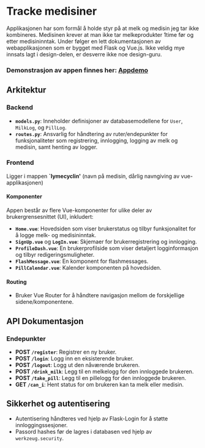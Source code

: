 # Tracke medisiner

Applikasjonen har som formål å holde styr på at melk og medisin jeg tar ikke kombineres. Medisinen krever at man ikke tar melkeprodukter 1time før og etter medisininntak.
Under følger en lett dokumentasjonen av webapplikasjonen som er bygget med Flask og Vue.js. Ikke veldig mye innsats lagt i design-delen, er desverre ikke noe design-guru.

### Demonstrasjon av appen finnes her: [Appdemo](APP_demo.md)

## Arkitektur

### Backend

- **`models.py`**: Inneholder definisjoner av databasemodellene for `User`, `MilkLog`, og `PillLog`.
- **`routes.py`**: Ansvarlig for håndtering av ruter/endepunkter for funksjonaliteter som registrering, innlogging, logging av melk og medisin, samt henting av logger.

### Frontend
Ligger i mappen **`lymecyclin'** (navn på medisin, dårlig navngiving av vue-applikasjonen)

#### Komponenter

Appen består av flere Vue-komponenter for ulike deler av brukergrensesnittet (UI), inkludert:

- **`Home.vue`**: Hovedsiden som viser brukerstatus og tilbyr funksjonalitet for å logge melk- og medisininntak.
- **`SignUp.vue`** og **`LogIn.vue`**: Skjemaer for brukerregistrering og innlogging.
- **`ProfileDash.vue`**: En brukerprofilside som viser detaljert logginformasjon og tilbyr redigeringsmuligheter.
- **`FlashMessage.vue`**: En komponent for flashmessages.
- **`PillCalendar.vue`**: Kalender komponenten på hovedsiden.

#### Routing

- Bruker Vue Router for å håndtere navigasjon mellom de forskjellige sidene/komponentene.

## API Dokumentasjon

### Endepunkter

- **POST `/register`**: Registrer en ny bruker.
- **POST `/login`**: Logg inn en eksisterende bruker.
- **POST `/logout`**: Logg ut den nåværende brukeren.
- **POST `/drink_milk`**: Legg til en melkelogg for den innloggede brukeren.
- **POST `/take_pill`**: Legg til en pillelogg for den innloggede brukeren.
- **GET `/can_i`**: Hent status for om brukeren kan ta melk eller medisin.

## Sikkerhet og autentisering

- Autentisering håndteres ved hjelp av Flask-Login for å støtte innloggingssesjoner.
- Passord hashes før de lagres i databasen ved hjelp av `werkzeug.security`.
